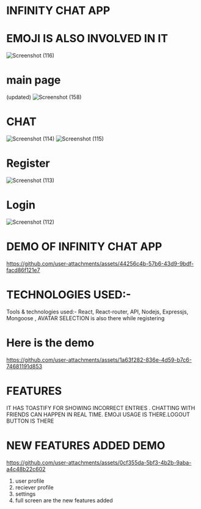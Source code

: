 # INFINITY CHAT APP
# EMOJI IS ALSO INVOLVED IN IT
![Screenshot (116)](https://github.com/user-attachments/assets/9c3482d9-88b5-46aa-9631-cffd7d7c265f)

# main page
(updated)
![Screenshot (158)](https://github.com/user-attachments/assets/79804266-7b23-468e-b9eb-2fe72e6221a3)


# CHAT
![Screenshot (114)](https://github.com/user-attachments/assets/db24cbe2-09f4-488d-a2ab-c351bfc2f198)
![Screenshot (115)](https://github.com/user-attachments/assets/5d0ff0cc-d3e4-47fd-88d7-7a5906e9c187)

# Register
![Screenshot (113)](https://github.com/user-attachments/assets/888c7036-c877-49a1-aa54-1c4459f3601b)

# Login
![Screenshot (112)](https://github.com/user-attachments/assets/5567bfa9-0ace-4db8-abf7-4f5a39f107df)

# DEMO OF INFINITY CHAT APP


https://github.com/user-attachments/assets/44256c4b-57b6-43d9-9bdf-facd86f121e7

# TECHNOLOGIES USED:-
Tools & technologies used:- React, React-router, API, Nodejs, Expressjs, Mongoose , AVATAR SELECTION is also there while registering 

# Here is the demo


https://github.com/user-attachments/assets/1a63f282-836e-4d59-b7c6-74681191d853

# FEATURES
IT HAS TOASTIFY FOR SHOWING INCORRECT ENTRIES . CHATTING WITH FRIENDS CAN HAPPEN IN REAL TIME. EMOJI USAGE IS THERE.LOGOUT BUTTON IS THERE

# NEW FEATURES ADDED DEMO




https://github.com/user-attachments/assets/0cf355da-5bf3-4b2b-9aba-a4c48b22c602


1. user profile
2. reciever profile
3. settings
4. full screen
 are the new features added 
